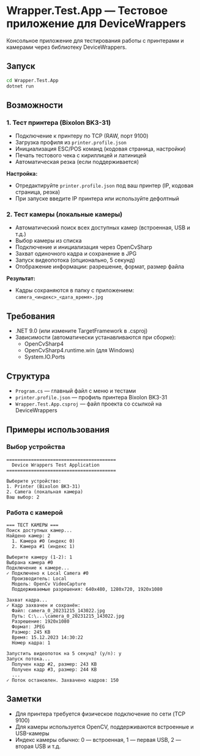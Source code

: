 # Wrapper.Test.App — Тестовое приложение для DeviceWrappers

Консольное приложение для тестирования работы с принтерами и камерами через библиотеку DeviceWrappers.

## Запуск

```bash
cd Wrapper.Test.App
dotnet run
```

## Возможности

### 1. Тест принтера (Bixolon BK3-31)
- Подключение к принтеру по TCP (RAW, порт 9100)
- Загрузка профиля из `printer.profile.json`
- Инициализация ESC/POS команд (кодовая страница, настройки)
- Печать тестового чека с кириллицей и латиницей
- Автоматическая резка (если поддерживается)

**Настройка:**
- Отредактируйте `printer.profile.json` под ваш принтер (IP, кодовая страница, резка)
- При запуске введите IP принтера или используйте дефолтный

### 2. Тест камеры (локальные камеры)
- Автоматический поиск всех доступных камер (встроенная, USB и т.д.)
- Выбор камеры из списка
- Подключение и инициализация через OpenCvSharp
- Захват одиночного кадра и сохранение в JPG
- Запуск видеопотока (опционально, 5 секунд)
- Отображение информации: разрешение, формат, размер файла

**Результат:**
- Кадры сохраняются в папку с приложением: `camera_<индекс>_<дата_время>.jpg`

## Требования

- .NET 9.0 (или измените TargetFramework в .csproj)
- Зависимости (автоматически устанавливаются при сборке):
  - OpenCvSharp4
  - OpenCvSharp4.runtime.win (для Windows)
  - System.IO.Ports

## Структура

- `Program.cs` — главный файл с меню и тестами
- `printer.profile.json` — профиль принтера Bixolon BK3-31
- `Wrapper.Test.App.csproj` — файл проекта со ссылкой на DeviceWrappers

## Примеры использования

### Выбор устройства
```
========================================
  Device Wrappers Test Application
========================================

Выберите устройство:
1. Printer (Bixolon BK3-31)
2. Camera (локальная камера)
Ваш выбор: 2
```

### Работа с камерой
```
=== ТЕСТ КАМЕРЫ ===
Поиск доступных камер...
Найдено камер: 2
  1. Камера #0 (индекс 0)
  2. Камера #1 (индекс 1)

Выберите камеру (1-2): 1
Выбрана камера #0
Подключение к камере...
✓ Подключено к Local Camera #0
  Производитель: Local
  Модель: OpenCv VideoCapture
  Поддерживаемые разрешения: 640x480, 1280x720, 1920x1080

Захват кадра...
✓ Кадр захвачен и сохранён:
  Файл: camera_0_20231215_143022.jpg
  Путь: C:\...\camera_0_20231215_143022.jpg
  Разрешение: 1920x1080
  Формат: JPEG
  Размер: 245 KB
  Время: 15.12.2023 14:30:22
  Номер кадра: 1

Запустить видеопоток на 5 секунд? (y/n): y
Запуск потока...
  Получен кадр #2, размер: 243 KB
  Получен кадр #3, размер: 244 KB
  ...
✓ Поток остановлен. Захвачено кадров: 150
```

## Заметки

- Для принтера требуется физическое подключение по сети (TCP 9100)
- Для камеры используется OpenCV, поддерживаются встроенные и USB-камеры
- Индекс камеры обычно: 0 — встроенная, 1 — первая USB, 2 — вторая USB и т.д.

